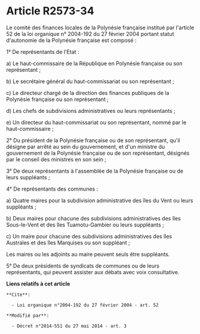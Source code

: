 # Article R2573-34

Le comité des finances locales de la Polynésie française institué par l'article 52 de la loi organique n° 2004-192 du 27
février 2004 portant statut d'autonomie de la Polynésie française est composé : 

1° De représentants de l'Etat : 

a) Le haut-commissaire de la République en Polynésie française ou son représentant ; 

b) Le secrétaire général du haut-commissariat ou son représentant ; 

c) Le   directeur chargé de la direction des finances publiques de la Polynésie française ou son représentant ; 

d) Les chefs de subdivisions administratives ou leurs représentants ; 

e) Un directeur du haut-commissariat ou son représentant, nommé par le haut-commissaire ; 

2° Du président de la Polynésie française ou de son représentant, qu'il désigne par arrêté au sein du gouvernement, et d'un
ministre du gouvernement de la Polynésie française ou de son représentant, désignés par le conseil des ministres en son
sein ; 

3° De deux représentants à l'assemblée de la Polynésie française ou de leurs suppléants ; 

4° De représentants des communes : 

a) Quatre maires pour la subdivision administrative des îles du Vent ou leurs suppléants ; 

b) Deux maires pour chacune des subdivisions administratives des îles Sous-le-Vent et des îles Tuamotu-Gambier ou leurs
suppléants ; 

c) Un maire pour chacune des subdivisions administratives des îles Australes et des îles Marquises ou son suppléant ; 

Les maires ou les adjoints au maire peuvent seuls être suppléants. 

5° De deux présidents de syndicats de communes ou de leurs représentants, qui peuvent assister aux débats avec voix
consultative.

**Liens relatifs à cet article**

	**Cite**:

	  - Loi organique n°2004-192 du 27 février 2004 - art. 52

	**Modifié par**:

	  - Décret n°2014-551 du 27 mai 2014 - art. 3
